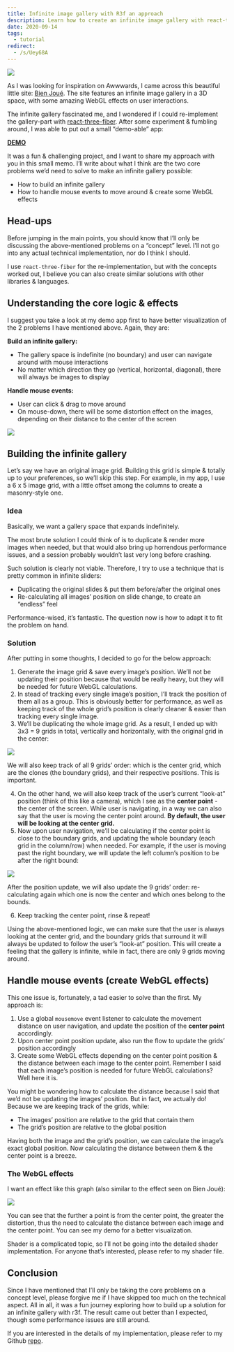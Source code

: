 ```yaml
---
title: Infinite image gallery with R3f an approach
description: Learn how to create an infinite image gallery with react-three-fiber featuring smooth mouse navigation and WebGL distortion effects for an endless 3D browsing experience.
date: 2020-09-14
tags:
  - tutorial
redirect:
  - /s/Uey68A
---
```


![](assets/infinite-image-gallery-with-r3f---an-approach_eb91b6c0aa14997e1a88191e1acaa8dd_md5.webp)

As I was looking for inspiration on Awwwards, I came across this beautiful little site: [Bien Joué](https://bien-joue.ca/fr/). The site features an infinite image gallery in a 3D space, with some amazing WebGL effects on user interactions.

The infinite gallery fascinated me, and I wondered if I could re-implement the gallery-part with [react-three-fiber](https://github.com/react-spring/react-three-fiber). After some experiment & fumbling around, I was able to put out a small “demo-able” app:

**[DEMO](https://nnl-infinite-image-gallery.netlify.app/)**

It was a fun & challenging project, and I want to share my approach with you in this small memo. I’ll write about what I think are the two core problems we’d need to solve to make an infinite gallery possible:

- How to build an infinite gallery
- How to handle mouse events to move around & create some WebGL effects

## Head-ups

Before jumping in the main points, you should know that I’ll only be discussing the above-mentioned problems on a “concept” level. I’ll not go into any actual technical implementation, nor do I think I should.

I use `react-three-fiber` for the re-implementation, but with the concepts worked out, I believe you can also create similar solutions with other libraries & languages.

## Understanding the core logic & effects

I suggest you take a look at my demo app first to have better visualization of the 2 problems I have mentioned above. Again, they are:

**Build an infinite gallery:**

- The gallery space is indefinite (no boundary) and user can navigate around with mouse interactions
- No matter which direction they go (vertical, horizontal, diagonal), there will always be images to display

**Handle mouse events:**

- User can click & drag to move around
- On mouse-down, there will be some distortion effect on the images, depending on their distance to the center of the screen

![](assets/infinite-image-gallery-with-r3f---an-approach_2e152cf173f2ed991e018bb6126f6cc3_md5.webp)

## Building the infinite gallery

Let’s say we have an original image grid. Building this grid is simple & totally up to your preferences, so we’ll skip this step. For example, in my app, I use a 6 x 5 image grid, with a little offset among the columns to create a masonry-style one.

### Idea

Basically, we want a gallery space that expands indefinitely.

The most brute solution I could think of is to duplicate & render more images when needed, but that would also bring up horrendous performance issues, and a session probably wouldn’t last very long before crashing.

Such solution is clearly not viable. Therefore, I try to use a technique that is pretty common in infinite sliders:

- Duplicating the original slides & put them before/after the original ones
- Re-calculating all images’ position on slide change, to create an “endless” feel

Performance-wised, it’s fantastic. The question now is how to adapt it to fit the problem on hand.

### Solution

After putting in some thoughts, I decided to go for the below approach:

1. Generate the image grid & save every image’s position. We’ll not be updating their position because that would be really heavy, but they will be needed for future WebGL calculations.
2. In stead of tracking every single image’s position, I’ll track the position of them all as a group. This is obviously better for performance, as well as keeping track of the whole grid’s position is clearly cleaner & easier than tracking every single image.
3. We’ll be duplicating the whole image grid. As a result, I ended up with 3x3 = 9 grids in total, vertically and horizontally, with the original grid in the center:

![](assets/infinite-image-gallery-with-r3f---an-approach_541015267939c46a3258073ebd192e01_md5.webp)

We will also keep track of all 9 grids’ order: which is the center grid, which are the clones (the boundary grids), and their respective positions. This is important.

4. On the other hand, we will also keep track of the user’s current “look-at” position (think of this like a camera), which I see as the **center point** - the center of the screen. While user is navigating, in a way we can also say that the user is moving the center point around. **By default, the user will be looking at the center grid.**
5. Now upon user navigation, we’ll be calculating if the center point is close to the boundary grids, and updating the whole boundary (each grid in the column/row) when needed. For example, if the user is moving past the right boundary, we will update the left column’s position to be after the right bound:

![](assets/infinite-image-gallery-with-r3f---an-approach_8d2876047f5078dfd49bb28cb7703643_md5.webp)

After the position update, we will also update the 9 grids’ order: re-calculating again which one is now the center and which ones belong to the bounds.

6. Keep tracking the center point, rinse & repeat!

Using the above-mentioned logic, we can make sure that the user is always looking at the center grid, and the boundary grids that surround it will always be updated to follow the user’s “look-at” position. This will create a feeling that the gallery is infinite, while in fact, there are only 9 grids moving around.

## Handle mouse events (create WebGL effects)

This one issue is, fortunately, a tad easier to solve than the first. My approach is:

1. Use a global `mousemove` event listener to calculate the movement distance on user navigation, and update the position of the **center point** accordingly.
2. Upon center point position update, also run the flow to update the grids’ position accordingly
3. Create some WebGL effects depending on the center point position & the distance between each image to the center point. Remember I said that each image’s position is needed for future WebGL calculations? Well here it is.

You might be wondering how to calculate the distance because I said that we’d not be updating the images’ position. But in fact, we actually do! Because we are keeping track of the grids, while:

- The images’ position are relative to the grid that contain them
- The grid’s position are relative to the global position

Having both the image and the grid’s position, we can calculate the image’s exact global position. Now calculating the distance between them & the center point is a breeze.

### The WebGL effects

I want an effect like this graph (also similar to the effect seen on Bien Joué):

![](assets/infinite-image-gallery-with-r3f---an-approach_8ae015f43c500413e1239f24be2847cd_md5.webp)

You can see that the further a point is from the center point, the greater the distortion, thus the need to calculate the distance between each image and the center point. You can see my demo for a better visualization.

Shader is a complicated topic, so I’ll not be going into the detailed shader implementation. For anyone that’s interested, please refer to my shader file.

## Conclusion

Since I have mentioned that I’ll only be taking the core problems on a concept level, please forgive me if I have skipped too much on the technical aspect. All in all, it was a fun journey exploring how to build up a solution for an infinite gallery with r3f. The result came out better than I expected, though some performance issues are still around.

If you are interested in the details of my implementation, please refer to my Github [repo](https://github.com/ngolapnguyen/infinite-image-gallery).
